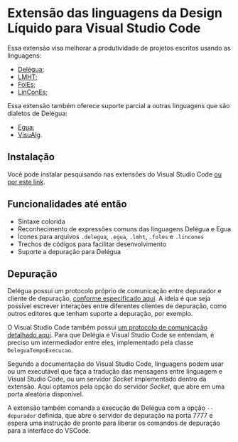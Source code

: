 # Extensão das linguagens da Design Líquido para Visual Studio Code

Essa extensão visa melhorar a produtividade de projetos escritos usando as linguagens: 

- [Delégua](https://github.com/DesignLiquido/delegua);
- [LMHT](https://github.com/DesignLiquido/LMHT);
- [FolEs](https://github.com/DesignLiquido/FolEs);
- [LinConEs](https://github.com/DesignLiquido/LinConEs);

Essa extensão também oferece suporte parcial a outras linguagens que são dialetos de Delégua:

- [Egua](https://egua.tech);
- [VisuAlg](https://visualg3.com.br/). 

## Instalação

Você pode instalar pesquisando nas extensões do Visual Studio Code [ou por este link](https://marketplace.visualstudio.com/items?itemName=LinguagemDelegua.delegua-vscode).

## Funcionalidades até então

- Sintaxe colorida
- Reconhecimento de expressões comuns das linguagens Delégua e Egua
- Ícones para arquivos `.delegua`, `.egua`, `.lmht`, `.foles` e `.lincones`
- Trechos de códigos para facilitar desenvolvimento
- Suporte a depuração para Delégua

## Depuração

Delégua possui um protocolo próprio de comunicação entre depurador e cliente de depuração, [conforme especificado aqui](https://github.com/DesignLiquido/delegua/wiki/Suporte-%C3%A0-depura%C3%A7%C3%A3o). A ideia é que seja possível escrever interações entre diferentes clientes de depuração, como outros editores que tenham suporte a depuração, por exemplo. 

O Visual Studio Code também possui [um protocolo de comunicação detalhado aqui](https://microsoft.github.io/debug-adapter-protocol/overview). Para que Delégia e Visual Studio Code se entendam, é preciso um intermediador entre eles, implementado pela classe `DeleguaTempoExecucao`. 

Segundo a documentação do Visual Studio Code, linguagens podem usar ou um executável que faça a tradução das mensagens entre linguagem e Visual Studio Code, ou um servidor _Socket_ implementado dentro da extensão. Aqui optamos pela opção do servidor _Socket_, que abre em uma porta aleatória disponível. 

A extensão também comanda a execução de Delégua com a opção `--depurador` definida, que abre o servidor de depuração na porta 7777 e espera uma instrução de pronto para liberar os comandos de depuração para a interface do VSCode.
